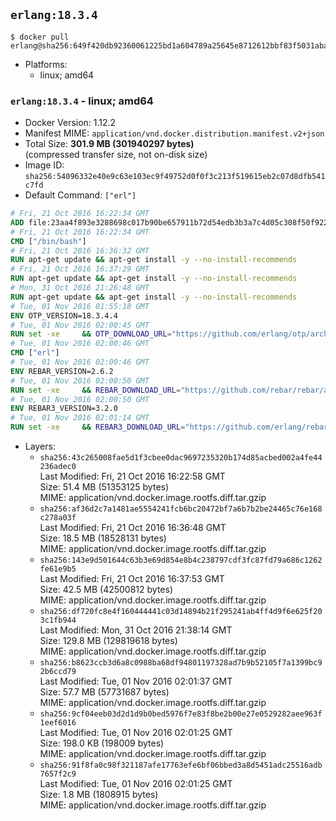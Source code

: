 ## `erlang:18.3.4`

```console
$ docker pull erlang@sha256:649f420db92360061225bd1a604789a25645e8712612bbf83f5031abad3ad261
```

-	Platforms:
	-	linux; amd64

### `erlang:18.3.4` - linux; amd64

-	Docker Version: 1.12.2
-	Manifest MIME: `application/vnd.docker.distribution.manifest.v2+json`
-	Total Size: **301.9 MB (301940297 bytes)**  
	(compressed transfer size, not on-disk size)
-	Image ID: `sha256:54096332e40e9c63e103ec9f49752d0f0f3c213f519615eb2c07d8dfb541c7fd`
-	Default Command: `["erl"]`

```dockerfile
# Fri, 21 Oct 2016 16:22:34 GMT
ADD file:23aa4f893e3288698c017b90be657911b72d54edb3b3a7c4d05c308f50f9228f in / 
# Fri, 21 Oct 2016 16:22:34 GMT
CMD ["/bin/bash"]
# Fri, 21 Oct 2016 16:36:32 GMT
RUN apt-get update && apt-get install -y --no-install-recommends 		ca-certificates 		curl 		wget 	&& rm -rf /var/lib/apt/lists/*
# Fri, 21 Oct 2016 16:37:29 GMT
RUN apt-get update && apt-get install -y --no-install-recommends 		bzr 		git 		mercurial 		openssh-client 		subversion 				procps 	&& rm -rf /var/lib/apt/lists/*
# Mon, 31 Oct 2016 21:26:48 GMT
RUN apt-get update && apt-get install -y --no-install-recommends 		autoconf 		automake 		bzip2 		file 		g++ 		gcc 		imagemagick 		libbz2-dev 		libc6-dev 		libcurl4-openssl-dev 		libdb-dev 		libevent-dev 		libffi-dev 		libgdbm-dev 		libgeoip-dev 		libglib2.0-dev 		libjpeg-dev 		libkrb5-dev 		liblzma-dev 		libmagickcore-dev 		libmagickwand-dev 		libmysqlclient-dev 		libncurses-dev 		libpng-dev 		libpq-dev 		libreadline-dev 		libsqlite3-dev 		libssl-dev 		libtool 		libwebp-dev 		libxml2-dev 		libxslt-dev 		libyaml-dev 		make 		patch 		xz-utils 		zlib1g-dev 	&& rm -rf /var/lib/apt/lists/*
# Tue, 01 Nov 2016 01:55:18 GMT
ENV OTP_VERSION=18.3.4.4
# Tue, 01 Nov 2016 02:00:45 GMT
RUN set -xe 	&& OTP_DOWNLOAD_URL="https://github.com/erlang/otp/archive/OTP-$OTP_VERSION.tar.gz" 	&& OTP_DOWNLOAD_SHA256="3956f5c4fcd05848c7fe048d5c4ef7eaf002a8312cba0674150c5a10ab0e9f04" 	&& runtimeDeps='libodbc1 			libsctp1' 	&& buildDeps='unixodbc-dev 			libsctp-dev' 	&& apt-get update 	&& apt-get install -y --no-install-recommends $runtimeDeps 	&& apt-get install -y --no-install-recommends $buildDeps 	&& curl -fSL -o otp-src.tar.gz "$OTP_DOWNLOAD_URL" 	&& echo "$OTP_DOWNLOAD_SHA256 otp-src.tar.gz" | sha256sum -c - 	&& mkdir -p /usr/src/otp-src 	&& tar -xzf otp-src.tar.gz -C /usr/src/otp-src --strip-components=1 	&& rm otp-src.tar.gz 	&& cd /usr/src/otp-src 	&& ./otp_build autoconf 	&& ./configure --enable-sctp 	&& make -j$(nproc) 	&& make install 	&& find /usr/local -name examples | xargs rm -rf 	&& apt-get purge -y --auto-remove $buildDeps 	&& rm -rf /usr/src/otp-src /var/lib/apt/lists/*
# Tue, 01 Nov 2016 02:00:46 GMT
CMD ["erl"]
# Tue, 01 Nov 2016 02:00:46 GMT
ENV REBAR_VERSION=2.6.2
# Tue, 01 Nov 2016 02:00:50 GMT
RUN set -xe 	&& REBAR_DOWNLOAD_URL="https://github.com/rebar/rebar/archive/${REBAR_VERSION##*@}.tar.gz" 	&& REBAR_DOWNLOAD_SHA256="ed2a49300f2f8ae7c95284e53e95dd85430952d2843ce224a17db2b312964400" 	&& mkdir -p /usr/src/rebar-src 	&& curl -fSL -o rebar-src.tar.gz "$REBAR_DOWNLOAD_URL" 	&& echo "$REBAR_DOWNLOAD_SHA256 rebar-src.tar.gz" | sha256sum -c - 	&& tar -xzf rebar-src.tar.gz -C /usr/src/rebar-src --strip-components=1 	&& rm rebar-src.tar.gz 	&& cd /usr/src/rebar-src 	&& ./bootstrap 	&& install -v ./rebar /usr/local/bin/ 	&& rm -rf /usr/src/rebar-src
# Tue, 01 Nov 2016 02:00:50 GMT
ENV REBAR3_VERSION=3.2.0
# Tue, 01 Nov 2016 02:01:14 GMT
RUN set -xe 	&& REBAR3_DOWNLOAD_URL="https://github.com/erlang/rebar3/archive/${REBAR3_VERSION##*@}.tar.gz" 	&& REBAR3_DOWNLOAD_SHA256="78ad27372eea6e215790e161ae46f451c107a58a019cc7fb4551487903516455" 	&& mkdir -p /usr/src/rebar3-src 	&& curl -fSL -o rebar3-src.tar.gz "$REBAR3_DOWNLOAD_URL" 	&& echo "$REBAR3_DOWNLOAD_SHA256 rebar3-src.tar.gz" | sha256sum -c - 	&& tar -xzf rebar3-src.tar.gz -C /usr/src/rebar3-src --strip-components=1 	&& rm rebar3-src.tar.gz 	&& cd /usr/src/rebar3-src 	&& HOME=$PWD ./bootstrap 	&& install -v ./rebar3 /usr/local/bin/ 	&& rm -rf /usr/src/rebar3-src
```

-	Layers:
	-	`sha256:43c265008fae5d1f3cbee0dac9697235320b174d85acbed002a4fe44236adec0`  
		Last Modified: Fri, 21 Oct 2016 16:22:58 GMT  
		Size: 51.4 MB (51353125 bytes)  
		MIME: application/vnd.docker.image.rootfs.diff.tar.gzip
	-	`sha256:af36d2c7a1481ae5554241fcb6bc20472bf7a6b7b2be24465c76e168c278a03f`  
		Last Modified: Fri, 21 Oct 2016 16:36:48 GMT  
		Size: 18.5 MB (18528131 bytes)  
		MIME: application/vnd.docker.image.rootfs.diff.tar.gzip
	-	`sha256:143e9d501644c63b3e69d854e8b4c238797cdf3fc87fd79a686c1262fe61e9b5`  
		Last Modified: Fri, 21 Oct 2016 16:37:53 GMT  
		Size: 42.5 MB (42500812 bytes)  
		MIME: application/vnd.docker.image.rootfs.diff.tar.gzip
	-	`sha256:df720fc8e4f160444441c03d14894b21f295241ab4ff4d9f6e625f203c1fb944`  
		Last Modified: Mon, 31 Oct 2016 21:38:14 GMT  
		Size: 129.8 MB (129819618 bytes)  
		MIME: application/vnd.docker.image.rootfs.diff.tar.gzip
	-	`sha256:b8623ccb3d6a8c0988ba68df94801197328ad7b9b52105f7a1399bc92b6ccd79`  
		Last Modified: Tue, 01 Nov 2016 02:01:37 GMT  
		Size: 57.7 MB (57731687 bytes)  
		MIME: application/vnd.docker.image.rootfs.diff.tar.gzip
	-	`sha256:9cf04eeb03d2d1d9b0bed5976f7e83f8be2b00e27e0529282aee963f1eef6016`  
		Last Modified: Tue, 01 Nov 2016 02:01:25 GMT  
		Size: 198.0 KB (198009 bytes)  
		MIME: application/vnd.docker.image.rootfs.diff.tar.gzip
	-	`sha256:91f8fa0c98f321187afe17763efe6bf06bbed3a8d5451adc25516adb7657f2c9`  
		Last Modified: Tue, 01 Nov 2016 02:01:25 GMT  
		Size: 1.8 MB (1808915 bytes)  
		MIME: application/vnd.docker.image.rootfs.diff.tar.gzip
